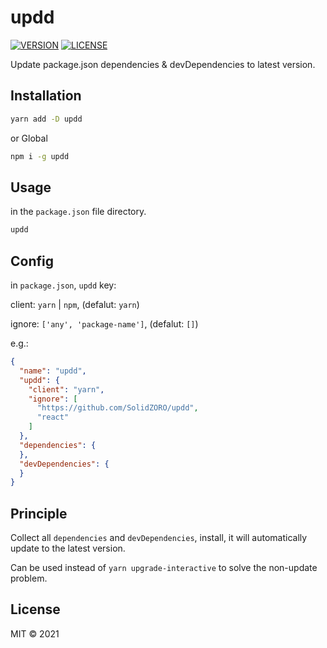 # updd

[![VERSION][version-badge-svg]][version-badge-url] [![LICENSE][license-badge-svg]](./LICENSE)

Update package.json dependencies & devDependencies to latest version.

## Installation

```bash
yarn add -D updd
```

or Global

```bash
npm i -g updd
```


## Usage

in the `package.json` file directory.

```bash
updd
```

## Config

in `package.json`, `updd` key:

client: `yarn` | `npm`, (defalut: `yarn`)

ignore: `['any', 'package-name']`, (defalut: `[]`)

e.g.:

```json
{
  "name": "updd",
  "updd": {
    "client": "yarn",
    "ignore": [
      "https://github.com/SolidZORO/updd",
      "react"
    ]
  },
  "dependencies": {
  },
  "devDependencies": {
  }
}
```


## Principle

Collect all `dependencies` and `devDependencies`, install, it will automatically update to the latest version.

Can be used instead of `yarn upgrade-interactive` to solve the non-update problem.


## License

MIT © 2021

<!-- link -->

[license-badge-svg]: https://img.shields.io/badge/License-MIT-green.svg

[version-badge-svg]: https://badge.fury.io/js/%40SolidZORO%2Fupdd.svg

[version-badge-url]: https://badge.fury.io/js/%40SolidZORO%2Fupdd

